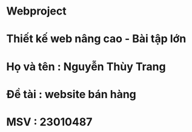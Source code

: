 # Webproject
# Thiết kế web nâng cao - Bài tập lớn 
# Họ và tên : Nguyễn Thùy Trang 
# Đề tài : website bán hàng 
# MSV : 23010487
